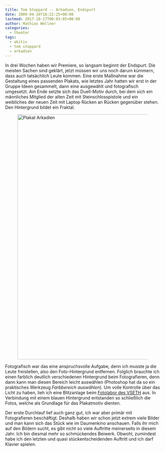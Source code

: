 ```yaml
---
title: Tom Stoppard -- Arkadien, Endspurt
date: 2009-04-26T16:22:25+00:00
lastmod: 2017-10-17T00:03:05+00:00
author: Mathias Wellner
categories:
  - theater
tags:
  - akitiv
  - tom stoppard
  - arkadien
---
```

In drei Wochen haben wir Premiere, so langsam beginnt der Endspurt. Die meisten Sachen sind geklärt, jetzt müssen wir uns noch darum kümmern, dass auch tatsächlich Leute kommen. Eine erste Maßnahme war die Gestaltung eines passenden Plakats, wie letztes Jahr hatten wir erst in der Gruppe Ideen gesammelt, dann eine ausgewählt und fotografisch umgesetzt. Am Ende setzte sich das Duell-Motiv durch, bei dem sich ein männliches Mitglied der alten Zeit mit Steinschlosspistole und ein weibliches der neuen Zeit mit Laptop Rücken an Rücken gegenüber stehen. Den Hintergrund bildet ein Fraktal.

<figure>
  <a href="http://www.flickr.com/photos/mwellner/3512096727/">
    <img alt="Plakat Arkadien" src="http://farm4.static.flickr.com/3417/3512096727_cc6bfea740_o.png" title="Plakat Arkadien" width="558" height="793" />
  </a>
</figure>
  
Fotografisch war das eine anspruchsvolle Aufgabe, denn ich musste ja die Leute freistellen, also den Foto-Hintergrund entfernen. Folglich brauchte ich einen farblich deutlich verschiedenen Hintergrund beim Fotografieren, denn dann kann man diesen Bereich leicht auswählen (Photoshop hat da so ein praktisches Werkzeug <em>Farbbereich auswählen</em>). Um volle Kontrolle über das Licht zu haben, lieh ich eine Blitzanlage beim <a href="http://www.fotolabor.ethz.ch/">Fotolabor des VSETH</a> aus. In Verbindung mit einem blauen Hintergrund entstanden so schließlich die Fotos, welche als Grundlage für das Plakatmotiv dienten.
  
Der erste Durchlauf lief auch ganz gut, ich war aber primär mit Fotografieren beschäftigt. Deshalb haben wir schon jetzt extrem viele Bilder und man kann sich das Stück wie im Daumenkino anschauen. Falls ihr mich auf den Bildern sucht, es gibt nicht so viele Auftritte meinerseits in diesem Jahr. Ich bin diesmal mehr so schmückendes Beiwerk. Obwohl, zumindest habe ich den letzten und quasi stückentscheidenden Auftritt und ich darf Klavier spielen.
